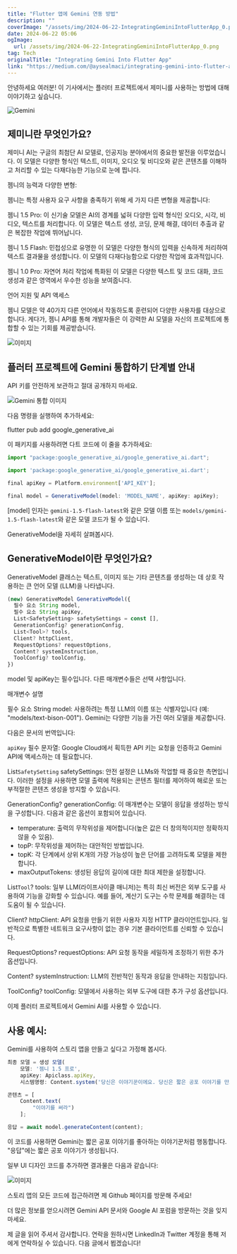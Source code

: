 ```yaml
---
title: "Flutter 앱에 Gemini 연동 방법"
description: ""
coverImage: "/assets/img/2024-06-22-IntegratingGeminiIntoFlutterApp_0.png"
date: 2024-06-22 05:06
ogImage:
  url: /assets/img/2024-06-22-IntegratingGeminiIntoFlutterApp_0.png
tag: Tech
originalTitle: "Integrating Gemini Into Flutter App"
link: "https://medium.com/@aysealmaci/integrating-gemini-into-flutter-app-39d19d135d1b"
---
```


안녕하세요 여러분! 이 기사에서는 플러터 프로젝트에서 제미니를 사용하는 방법에 대해 이야기하고 싶습니다.

![Gemini](/assets/img/2024-06-22-IntegratingGeminiIntoFlutterApp_0.png)

## 제미니란 무엇인가요?

제미니 AI는 구글의 최첨단 AI 모델로, 인공지능 분야에서의 중요한 발전을 이루었습니다. 이 모델은 다양한 형식인 텍스트, 이미지, 오디오 및 비디오와 같은 콘텐츠를 이해하고 처리할 수 있는 다재다능한 기능으로 눈에 띕니다.

<div class="content-ad"></div>

젬니의 능력과 다양한 변형:

젬니는 특정 사용자 요구 사항을 충족하기 위해 세 가지 다른 변형을 제공합니다:

젬니 1.5 Pro: 이 신기술 모델은 AI의 경계를 넓혀 다양한 입력 형식인 오디오, 시각, 비디오, 텍스트를 처리합니다. 이 모델은 텍스트 생성, 코딩, 문제 해결, 데이터 추출과 같은 복잡한 작업에 뛰어납니다.

젬니 1.5 Flash: 민첩성으로 유명한 이 모델은 다양한 형식의 입력을 신속하게 처리하여 텍스트 결과물을 생성합니다. 이 모델의 다재다능함으로 다양한 작업에 효과적입니다.

<div class="content-ad"></div>

젬니 1.0 Pro: 자연어 처리 작업에 특화된 이 모델은 다양한 텍스트 및 코드 대화, 코드 생성과 같은 영역에서 우수한 성능을 보여줍니다.

언어 지원 및 API 액세스

젬니 모델은 약 40가지 다른 언어에서 작동하도록 훈련되어 다양한 사용자를 대상으로 합니다. 게다가, 젬니 API를 통해 개발자들은 이 강력한 AI 모델을 자신의 프로젝트에 통합할 수 있는 기회를 제공받습니다.

![이미지](/assets/img/2024-06-22-IntegratingGeminiIntoFlutterApp_1.png)

<div class="content-ad"></div>

## 플러터 프로젝트에 Gemini 통합하기 단계별 안내

API 키를 안전하게 보관하고 절대 공개하지 마세요.

![Gemini 통합 이미지](/assets/img/2024-06-22-IntegratingGeminiIntoFlutterApp_2.png)

다음 명령을 실행하여 추가하세요:

<div class="content-ad"></div>

flutter pub add google_generative_ai

이 패키지를 사용하려면 다트 코드에 이 줄을 추가하세요:

```js
import "package:google_generative_ai/google_generative_ai.dart";
```

```js
import 'package:google_generative_ai/google_generative_ai.dart';

final apiKey = Platform.environment['API_KEY'];

final model = GenerativeModel(model: 'MODEL_NAME', apiKey: apiKey);
```

<div class="content-ad"></div>

[model] 인자는 `gemini-1.5-flash-latest`와 같은 모델 이름 또는 `models/gemini-1.5-flash-latest`와 같은 모델 코드가 될 수 있습니다.

GenerativeModel을 자세히 살펴봅시다.

## GenerativeModel이란 무엇인가요?

GenerativeModel 클래스는 텍스트, 이미지 또는 기타 콘텐츠를 생성하는 데 상호 작용하는 큰 언어 모델 (LLM)을 나타냅니다.

<div class="content-ad"></div>

```js
(new) GenerativeModel GenerativeModel({
  필수 요소 String model,
  필수 요소 String apiKey,
  List<SafetySetting> safetySettings = const [],
  GenerationConfig? generationConfig,
  List<Tool>? tools,
  Client? httpClient,
  RequestOptions? requestOptions,
  Content? systemInstruction,
  ToolConfig? toolConfig,
})
```

model 및 apiKey는 필수입니다. 다른 매개변수들은 선택 사항입니다.

매개변수 설명

필수 요소 String model: 사용하려는 특정 LLM의 이름 또는 식별자입니다 (예: "models/text-bison-001"). Gemini는 다양한 기능을 가진 여러 모델을 제공합니다.

<div class="content-ad"></div>

다음은 문서의 번역입니다:

`apiKey` 필수 문자열: Google Cloud에서 획득한 API 키는 요청을 인증하고 Gemini API에 액세스하는 데 필요합니다.

List`SafetySetting` safetySettings: 안전 설정은 LLMs와 작업할 때 중요한 측면입니다. 이러한 설정을 사용하면 모델 출력에 적용되는 콘텐츠 필터를 제어하여 해로운 또는 부적절한 콘텐츠 생성을 방지할 수 있습니다.

GenerationConfig? generationConfig: 이 매개변수는 모델이 응답을 생성하는 방식을 구성합니다. 다음과 같은 옵션이 포함되어 있습니다.

- temperature: 출력의 무작위성을 제어합니다(높은 값은 더 창의적이지만 정확하지 않을 수 있음).
- topP: 무작위성을 제어하는 대안적인 방법입니다.
- topK: 각 단계에서 상위 K개의 가장 가능성이 높은 단어를 고려하도록 모델을 제한합니다.
- maxOutputTokens: 생성된 응답의 길이에 대한 최대 제한을 설정합니다.

<div class="content-ad"></div>

List`Tool`? tools: 일부 LLM(라이프사이클 매니저)는 특히 최신 버전은 외부 도구를 사용하여 기능을 강화할 수 있습니다. 예를 들어, 계산기 도구는 수학 문제를 해결하는 데 도움이 될 수 있습니다.

Client? httpClient: API 요청을 만들기 위한 사용자 지정 HTTP 클라이언트입니다. 일반적으로 특별한 네트워크 요구사항이 없는 경우 기본 클라이언트를 신뢰할 수 있습니다.

RequestOptions? requestOptions: API 요청 동작을 세밀하게 조정하기 위한 추가 옵션입니다.

Content? systemInstruction: LLM의 전반적인 동작과 응답을 안내하는 지침입니다.

<div class="content-ad"></div>

ToolConfig? toolConfig: 모델에서 사용하는 외부 도구에 대한 추가 구성 옵션입니다.

이제 플러터 프로젝트에서 Gemini AI를 사용할 수 있습니다.

## 사용 예시:

Gemini를 사용하여 스토리 앱을 만들고 싶다고 가정해 봅시다.

<div class="content-ad"></div>

```js
최종 모델 = 생성 모델(
    모델: '젬니 1.5 프로',
    apiKey: Apiclass.apiKey,
    시스템명령: Content.system('당신은 이야기꾼이에요. 당신은 짧은 공포 이야기를 만드는 것을 좋아해요.'),);

콘텐츠 = [
    Content.text(
        "이야기를 써라")
    ];

응답 = await model.generateContent(content);
```

이 코드를 사용하면 Gemini는 짧은 공포 이야기를 좋아하는 이야기꾼처럼 행동합니다. "응답"에는 짧은 공포 이야기가 생성됩니다.

일부 UI 디자인 코드를 추가하면 결과물은 다음과 같습니다:

![이미지](/assets/img/2024-06-22-IntegratingGeminiIntoFlutterApp_3.png)

<div class="content-ad"></div>

스토리 앱의 모든 코드에 접근하려면 제 Github 페이지를 방문해 주세요!

더 많은 정보를 얻으시려면 Gemini API 문서와 Google AI 포럼을 방문하는 것을 잊지 마세요.

제 글을 읽어 주셔서 감사합니다. 연락을 원하시면 LinkedIn과 Twitter 계정을 통해 저에게 연락하실 수 있습니다. 다음 글에서 뵙겠습니다!
